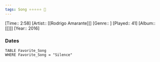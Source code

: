 ```yaml
---
tags: Song ⭐⭐⭐⭐⭐ 💛
---
```

[Time:: 2:58]
[Artist:: [[Rodrigo Amarante]]]
[Genre:: ]
[Played:: 41]
[Album:: [[]]]
[Year:: 2016]
### Dates
````dataview
TABLE Favorite_Song
WHERE Favorite_Song = "Silence"
````